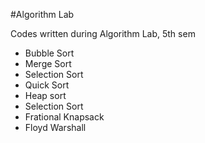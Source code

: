 #Algorithm Lab

Codes written during Algorithm Lab, 5th sem


* Bubble Sort
* Merge Sort
* Selection Sort
* Quick Sort
* Heap sort
* Selection Sort
* Frational Knapsack
* Floyd Warshall
